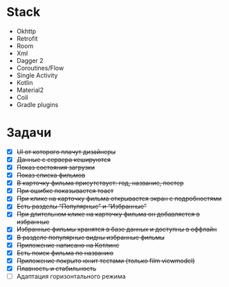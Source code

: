 # Stack

- Okhttp
- Retrofit
- Room
- Xml
- Dagger 2
- Coroutines/Flow
- Single Activity
- Kotlin
- Material2
- Coil
- Gradle plugins

# Задачи

- [x]  <s>UI от которого плачут дизайнеры</s>
- [x]  <s>Данные с сервера кешируются</s>
- [x]  <s>Показ состояния загрузки</s>
- [x]  <s>Показ списка фильмов</s>
- [x]  <s>В карточку фильма присутствует: год, название, постер</s>
- [x]  <s>При ошибке показывается тоаст</s>
- [x]  <s>При клике на карточку фильма открывается экран с подробностями</s>
- [x]  <s>Есть разделы “Популярные” и “Избранные”</s>
- [x]  <s>При длительном клике на карточку фильма он добавляется в избранные</s>
- [x]  <s>Избранные фильмы хранятся в базе данных и доступны в оффлайн</s>
- [x]  <s>В разделе популярные видны избранные фильмы</s>
- [x]  <s>Приложение написано на Котлине</s>
- [x]  <s>Есть поиск фильма по названию</s>
- [x]  <s>Приложение покрыто юнит тестами (только film viewmodel)</s>
- [x]  <s>Плавность и стабильность</s>
- [ ]  Адаптация горизонтального режима
